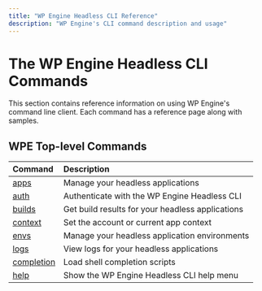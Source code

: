 ```yaml
---
title: "WP Engine Headless CLI Reference"
description: "WP Engine's CLI command description and usage"
---
```


# The WP Engine Headless CLI Commands

This section contains reference information on using WP Engine's command line
client. Each command has a reference page along with samples.

## WPE Top-level Commands

| Command | Description                                                                              |
|:--------|:-----------------------------------------------------------------------------------------|
| [apps](/reference/cli/wpe/alpha/apps)       | Manage your headless applications                    |
| [auth](/reference/cli/wpe/alpha/auth)       | Authenticate with the WP Engine Headless CLI         |
| [builds](/reference/cli/wpe/alpha/builds)   | Get build results for your headless applications     |
| [context](/reference/cli/wpe/alpha/context) | Set the account or current app context               |
| [envs](/reference/cli/wpe/alpha/envs)       | Manage your headless application environments        |
| [logs](/reference/cli/wpe/alpha/logs)       | View logs for your headless applications             |
| [completion](/reference/cli/wpe/completion) | Load shell completion scripts                        |
| [help](/reference/cli/wpe/help)             | Show the WP Engine Headless CLI help menu            |
